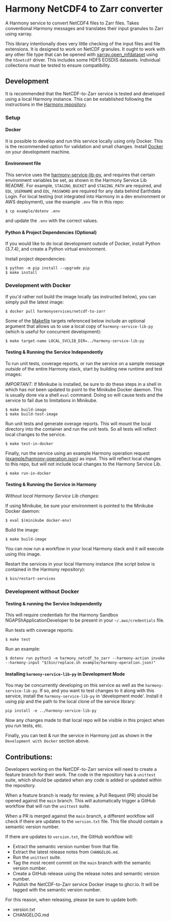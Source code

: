 # Harmony NetCDF4 to Zarr converter

A Harmony service to convert NetCDF4 files to Zarr files.  Takes conventional
Harmony messages and translates their input granules to Zarr using xarray.

This library intentionally does very little checking of the input files and
file extensions.  It is designed to work on NetCDF granules.  It ought to work
with any other file type that can be opened with
[xarray.open_mfdataset](http://xarray.pydata.org/en/stable/generated/xarray.open_mfdataset.html)
using the `h5netcdf` driver.  This includes some HDF5 EOSDIS datasets.
Individual collections must be tested to ensure compatibility.


## Development

It is recommended that the NetCDF-to-Zarr service is tested and developed using
a local Harmony instance. This can be established following the instructions in
the [Harmony repository](https://github.com/nasa/harmony).

### Setup

#### Docker

It is possible to develop and run this service locally using only Docker.  This
is the recommended option for validation and small changes. Install
[Docker](https://www.docker.com/get-started) on your development machine.

#### Environment file

This service uses the
[harmony-service-lib-py](https://github.com/nasa/harmony-service-lib-py),
and requires that certain environment variables be set, as shown in the Harmony
Service Lib README. For example, `STAGING_BUCKET` and `STAGING_PATH` are
required, and `EDL_USERNAME` and `EDL_PASSWORD` are required for any
data behind Earthdata Login. For local testing (not integrated into Harmony in
a dev environment or AWS deployment), use the example `.env` file in this repo:

    $ cp example/dotenv .env

and update the `.env` with the correct values.

#### Python & Project Dependencies (Optional)

If you would like to do local development outside of Docker, install Python (3.7.4), and create a Python virtual environment.

Install project dependencies:

    $ python -m pip install --upgrade pip
    $ make install

### Development with Docker

If you'd rather not build the image locally (as instructed below), you can simply pull the latest image: 
    
    $ docker pull harmonyservices/netcdf-to-zarr

Some of the [Makefile](./Makefile) targets referenced below include an optional argument that allows us to use a local copy of 
`harmony-service-lib-py` (which is useful for concurrent development): 
    
    $ make target-name LOCAL_SVCLIB_DIR=../harmony-service-lib-py

#### Testing & Running the Service Independently

To run unit tests, coverage reports, or run the service on a sample message _outside_ of the
entire Harmony stack, start by building new runtime and test images:

*IMPORTANT*: If Minikube is installed, be sure to do these steps in a shell in which has *not* been updated to point to
the Minikube Docker daemon. This is usually done via a shell `eval` command. Doing so will
cause tests and the service to fail due to limitations in Minikube.

    $ make build-image
    $ make build-test-image

Run unit tests and generate overage reports. This will mount the local directory into the
container and run the unit tests. So all tests will reflect local changes to the service.

    $ make test-in-docker

Finally, run the service using an example Harmony operation request
([example/harmony-operation.json](example/harmony-operation.json)) as input.  This will reflect
local changes to this repo, but will not include local changes to the Harmony Service Lib.

    $ make run-in-docker

#### Testing & Running the Service in Harmony

*Without local Harmony Service Lib changes*:

If using Minikube, be sure your environment is pointed to the Minikube Docker daemon:

    $ eval $(minikube docker-env)

Build the image:

    $ make build-image

You can now run a workflow in your local Harmony stack and it will execute using this image.

Restart the services in your local Harmony instance (the script below is
contained in the Harmony repository):

	$ bin/restart-services

### Development without Docker

#### Testing & running the Service Independently

This will require credentials for the Harmony Sandbox NGAPShApplicationDeveloper
to be present in your `~/.aws/credentials` file.

Run tests with coverage reports:

    $ make test

Run an example:

    $ dotenv run python3 -m harmony_netcdf_to_zarr --harmony-action invoke --harmony-input "$(bin/replace.sh example/harmony-operation.json)"

#### Installing `harmony-service-lib-py` in Development Mode

You may be concurrently developing on this service as well as the `harmony-service-lib-py`. If so, and you
want to test changes to it along with this service, install the `harmony-service-lib-py` in 'development mode'.
Install it using pip and the path to the local clone of the service library:

```
pip install -e ../harmony-service-lib-py
```

Now any changes made to that local repo will be visible in this project when you run tests, etc.

Finally, you can test & run the service in Harmony just as shown in the `Development with Docker` section above.

## Contributions:

Developers working on the NetCDF-to-Zarr service will need to create a feature
branch for their work. The code in the repository has a `unittest` suite, which
should be updated when any code is added or updated within the repository.

When a feature branch is ready for review, a Pull Request (PR) should be opened
against the `main` branch. This will automatically trigger a GitHub workflow
that will run the `unittest` suite.

When a PR is merged against the `main` branch, a different workflow will check
if there are updates to the `version.txt` file. This file should contain a
semantic version number.

If there are updates to `version.txt`, the GitHub workflow will:

* Extract the semantic version number from that file.
* Extract the latest release notes from `CHANGELOG.md`.
* Run the `unittest` suite.
* Tag the most recent commit on the `main` branch with the semantic version
  number.
* Create a GitHub release using the release notes and semantic version number.
* Publish the NetCDF-to-Zarr service Docker image to ghcr.io. It will be tagged
  with the semantic version number.

For this reason, when releasing, please be sure to update both:

* version.txt
* CHANGELOG.md
